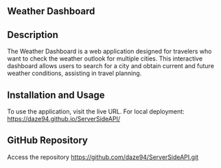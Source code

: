 ## Weather Dashboard

## Description
The Weather Dashboard is a web application designed for travelers who want to check the weather outlook for multiple cities. This interactive dashboard allows users to search for a city and obtain current and future weather conditions, assisting in travel planning.

## Installation and Usage
To use the application, visit the live URL. For local deployment: https://daze94.github.io/ServerSideAPI/

## GitHub Repository

Access the repository https://github.com/daze94/ServerSideAPI.git


